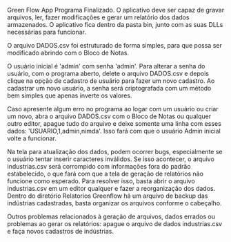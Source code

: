 Green Flow App
Programa Finalizado. O aplicativo deve ser capaz de gravar arquivos, ler, fazer modificações e gerar um relatório dos dados armazenados.
O aplicativo fica dentro da pasta bin, junto com as suas DLLs necessárias para funcionar.

O arquivo DADOS.csv foi estruturado de forma simples, para que possa ser modificado abrindo com o Bloco de Notas.

O usuário inicial é 'admin' com senha 'admin'. Para alterar a senha do usuário, com o programa aberto, delete o arquivo DADOS.csv e depois clique na opção de cadastro de usuário para fazer um novo cadastro.
Ao cadastrar um novo usuário, a senha será criptografada com um método bem simples que apenas inverte os valores.

Caso apresente algum erro no programa ao logar com um usuário ou criar um novo, abra o arquivo DADOS.csv com o Bloco de Notas ou qualquer outro editor, apague tudo do arquivo e deixe somente uma linha com esses dados: 'USUARIO,1,admin,nimda'. Isso fará com que o usuário Admin inicial volte a funcionar.

Na tela para atualização dos dados, podem ocorrer bugs, especialmente se o usuário tentar inserir caracteres inválidos. Se isso acontecer, o arquivo industrias.csv será corrompido com informações fora do padrão estabelecido, o que fará com que a tela de geração de relatórios não funcione como esperado.
Para resolver isso, basta abrir o arquivo industrias.csv em um editor qualquer e fazer a reorganização dos dados. Dentro do diretório Relatorios Greenflow há um arquivo de backup das indústrias cadastradas, basta organizar os arquivos conforme o cabeçalho.

Outros problemas relacionados à geração de arquivos, dados errados ou problemas ao gerar os relatórios: apague o arquivo de dados industrias.csv e faça novos cadastros de indústrias.
